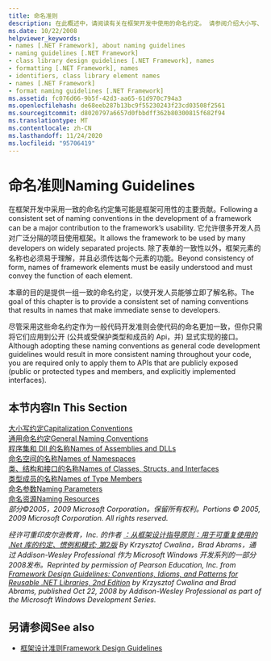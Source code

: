```yaml
---
title: 命名准则
description: 在此概述中，请阅读有关在框架开发中使用的命名约定。 请参阅介绍大小写、常规命名和其他准则的文章。
ms.date: 10/22/2008
helpviewer_keywords:
- names [.NET Framework], about naming guidelines
- naming guidelines [.NET Framework]
- class library design guidelines [.NET Framework], names
- formatting [.NET Framework], names
- identifiers, class library element names
- names [.NET Framework]
- format naming guidelines [.NET Framework]
ms.assetid: fc076d66-9b5f-42d3-aa65-61d970c794a3
ms.openlocfilehash: de68eeb287b13bc9f55230243f23cd03508f2561
ms.sourcegitcommit: d8020797a6657d0fbbdff362b80300815f682f94
ms.translationtype: MT
ms.contentlocale: zh-CN
ms.lasthandoff: 11/24/2020
ms.locfileid: "95706419"
---
```

# <a name="naming-guidelines"></a><span data-ttu-id="1947f-104">命名准则</span><span class="sxs-lookup"><span data-stu-id="1947f-104">Naming Guidelines</span></span>

<span data-ttu-id="1947f-105">在框架开发中采用一致的命名约定集可能是框架可用性的主要贡献。</span><span class="sxs-lookup"><span data-stu-id="1947f-105">Following a consistent set of naming conventions in the development of a framework can be a major contribution to the framework’s usability.</span></span> <span data-ttu-id="1947f-106">它允许很多开发人员对广泛分隔的项目使用框架。</span><span class="sxs-lookup"><span data-stu-id="1947f-106">It allows the framework to be used by many developers on widely separated projects.</span></span> <span data-ttu-id="1947f-107">除了表单的一致性以外，框架元素的名称也必须易于理解，并且必须传达每个元素的功能。</span><span class="sxs-lookup"><span data-stu-id="1947f-107">Beyond consistency of form, names of framework elements must be easily understood and must convey the function of each element.</span></span>  
  
 <span data-ttu-id="1947f-108">本章的目的是提供一组一致的命名约定，以使开发人员能够立即了解名称。</span><span class="sxs-lookup"><span data-stu-id="1947f-108">The goal of this chapter is to provide a consistent set of naming conventions that results in names that make immediate sense to developers.</span></span>  
  
 <span data-ttu-id="1947f-109">尽管采用这些命名约定作为一般代码开发准则会使代码的命名更加一致，但你只需将它们应用到公开 (公共或受保护类型和成员的 Api，并) 显式实现的接口。</span><span class="sxs-lookup"><span data-stu-id="1947f-109">Although adopting these naming conventions as general code development guidelines would result in more consistent naming throughout your code, you are required only to apply them to APIs that are publicly exposed (public or protected types and members, and explicitly implemented interfaces).</span></span>  
  
## <a name="in-this-section"></a><span data-ttu-id="1947f-110">本节内容</span><span class="sxs-lookup"><span data-stu-id="1947f-110">In This Section</span></span>  

 [<span data-ttu-id="1947f-111">大小写约定</span><span class="sxs-lookup"><span data-stu-id="1947f-111">Capitalization Conventions</span></span>](capitalization-conventions.md)  
 [<span data-ttu-id="1947f-112">通用命名约定</span><span class="sxs-lookup"><span data-stu-id="1947f-112">General Naming Conventions</span></span>](general-naming-conventions.md)  
 [<span data-ttu-id="1947f-113">程序集和 Dll 的名称</span><span class="sxs-lookup"><span data-stu-id="1947f-113">Names of Assemblies and DLLs</span></span>](names-of-assemblies-and-dlls.md)  
 [<span data-ttu-id="1947f-114">命名空间的名称</span><span class="sxs-lookup"><span data-stu-id="1947f-114">Names of Namespaces</span></span>](names-of-namespaces.md)  
 [<span data-ttu-id="1947f-115">类、结构和接口的名称</span><span class="sxs-lookup"><span data-stu-id="1947f-115">Names of Classes, Structs, and Interfaces</span></span>](names-of-classes-structs-and-interfaces.md)  
 [<span data-ttu-id="1947f-116">类型成员的名称</span><span class="sxs-lookup"><span data-stu-id="1947f-116">Names of Type Members</span></span>](names-of-type-members.md)  
 [<span data-ttu-id="1947f-117">命名参数</span><span class="sxs-lookup"><span data-stu-id="1947f-117">Naming Parameters</span></span>](naming-parameters.md)  
 [<span data-ttu-id="1947f-118">命名资源</span><span class="sxs-lookup"><span data-stu-id="1947f-118">Naming Resources</span></span>](naming-resources.md)  
 <span data-ttu-id="1947f-119">*部分©2005，2009 Microsoft Corporation。保留所有权利。*</span><span class="sxs-lookup"><span data-stu-id="1947f-119">*Portions © 2005, 2009 Microsoft Corporation. All rights reserved.*</span></span>  
  
 <span data-ttu-id="1947f-120">*经许可重印皮尔逊教育，Inc. 的作者 [：从框架设计指导原则：用于可重复使用的 .Net 库的约定、惯例和模式; 第2版](https://www.informit.com/store/framework-design-guidelines-conventions-idioms-and-9780321545619) By Krzysztof Cwalina，Brad Abrams，通过 Addison-Wesley Professional 作为 Microsoft Windows 开发系列的一部分2008发布。*</span><span class="sxs-lookup"><span data-stu-id="1947f-120">*Reprinted by permission of Pearson Education, Inc. from [Framework Design Guidelines: Conventions, Idioms, and Patterns for Reusable .NET Libraries, 2nd Edition](https://www.informit.com/store/framework-design-guidelines-conventions-idioms-and-9780321545619) by Krzysztof Cwalina and Brad Abrams, published Oct 22, 2008 by Addison-Wesley Professional as part of the Microsoft Windows Development Series.*</span></span>  
  
## <a name="see-also"></a><span data-ttu-id="1947f-121">另请参阅</span><span class="sxs-lookup"><span data-stu-id="1947f-121">See also</span></span>

- [<span data-ttu-id="1947f-122">框架设计准则</span><span class="sxs-lookup"><span data-stu-id="1947f-122">Framework Design Guidelines</span></span>](index.md)
